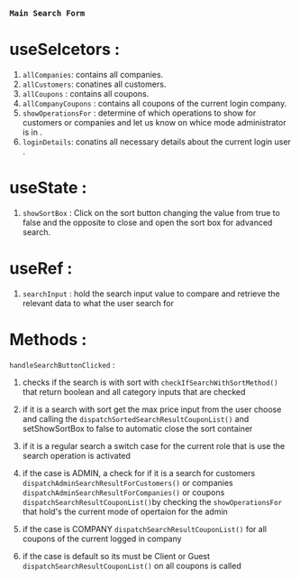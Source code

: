 ### `Main Search Form`

# useSelcetors :

1. `allCompanies`: contains all companies.
2. `allCustomers`: conatines all customers.
3. `allCoupons` : contains all coupons.
4. `allCompanyCoupons` : contains all coupons of the current login company.
5. `showOperationsFor` : determine of which operations to show for customers or companies and let us know on whice mode administrator is in .
6. `loginDetails`: conatins all necessary details about the current login user .

# useState :

1. `showSortBox` : Click on the sort button changing the value from true to false
   and the opposite to close and open the sort box for advanced search.

# useRef :

1. `searchInput` : hold the search input value to compare and retrieve the relevant
   data to what the user search for

# Methods :

`handleSearchButtonClicked` :

1. checks if the search is with sort with `checkIfSearchWithSortMethod()` that return boolean and all category inputs that are checked
2. if it is a search with sort get the max price input from the user choose and calling
   the `dispatchSortedSearchResultCouponList()`
   and setShowSortBox to false to automatic close the sort container

3. if it is a regular search a switch case for the current role that is use the search operation is activated
4. if the case is ADMIN,
   a check for if it is a search for
   customers `dispatchAdminSearchResultForCustomers()`
   or companies `dispatchAdminSearchResultForCompanies()` or coupons `dispatchSearchResultCouponList()`by checking the `showOperationsFor` that hold's the current mode of opertaion for the admin

5. if the case is COMPANY `dispatchSearchResultCouponList()` for all coupons of the current logged in company

6. if the case is default so its must be Client or Guest `dispatchSearchResultCouponList()` on all coupons
   is called
